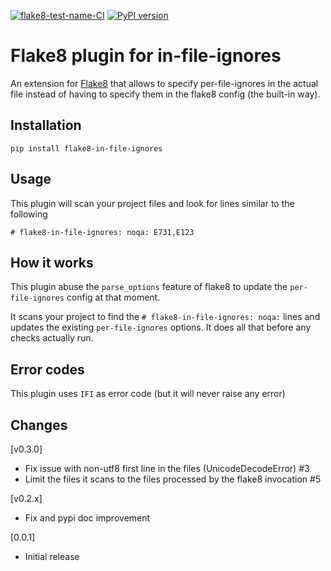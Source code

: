 [![flake8-test-name-CI](https://github.com/bagerard/flake8-in-file-ignores/actions/workflows/github-actions.yml/badge.svg)](https://github.com/bagerard/flake8-in-file-ignores/actions/workflows/github-actions.yml)
[![PyPI version](https://img.shields.io/pypi/v/flake8-in-file-ignores.svg)](https://pypi.org/project/flake8-in-file-ignores/)

# Flake8 plugin for in-file-ignores

An extension for [Flake8](https://pypi.python.org/pypi/flake8) that allows to specify per-file-ignores
in the actual file instead of having to specify them in the flake8 config (the built-in way).

## Installation

    pip install flake8-in-file-ignores

## Usage
    
This plugin will scan your project files and look for lines similar to the following
    
    # flake8-in-file-ignores: noqa: E731,E123


## How it works

This plugin abuse the `parse_options` feature of flake8 to update the `per-file-ignores` config at that moment.

It scans your project to find the `# flake8-in-file-ignores: noqa:` lines and updates
the existing `per-file-ignores` options. It does all that before any checks actually run.

## Error codes

This plugin uses `IFI` as error code (but it will never raise any error)


## Changes

[v0.3.0]
* Fix issue with non-utf8 first line in the files (UnicodeDecodeError) #3
* Limit the files it scans to the files processed by the flake8 invocation #5

[v0.2.x]
* Fix and pypi doc improvement

[0.0.1]
* Initial release
